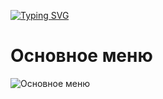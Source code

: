 [![Typing SVG](https://readme-typing-svg.herokuapp.com?font=Lilita+One&size=39&pause=1000&color=000000&vCenter=true&random=true&width=500&lines=OtrabTool+by+Gostmi)](https://git.io/typing-svg)

# Основное меню
![](https://i.postimg.cc/sXWyb1BP/Screenshot-663.png "Основное меню")
